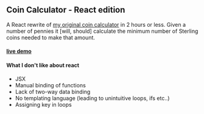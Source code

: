 ## Coin Calculator - React edition
A React rewrite of [my original coin calculator](https://github.com/0x6C77/change-calculator) in 2 hours or less. Given a number of pennies it [will, should] calculate the minimum number of Sterling coins needed to make that amount.

#### [live demo](https://0x6c77.github.io/change-calculator-react/)

#### What I don't like about react
* JSX
* Manual binding of functions
* Lack of two-way data binding
* No templating language (leading to unintuitive loops, ifs etc..)
* Assigning key in loops